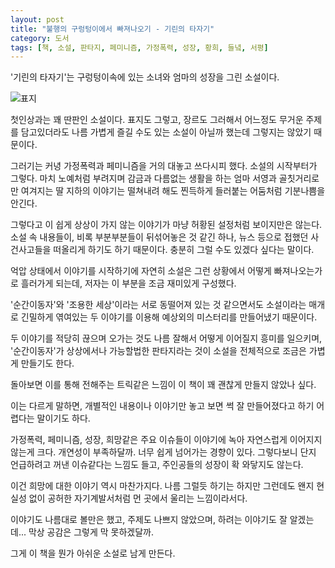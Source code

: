 ```yaml
---
layout: post
title: "불행의 구렁텅이에서 빠져나오기 - 기린의 타자기"
category: 도서
tags: [책, 소설, 판타지, 페미니즘, 가정폭력, 성장, 황희, 들녘, 서평]
---
```


'기린의 타자기'는
구렁텅이속에 있는 소녀와 엄마의 성장을 그린 소설이다.

![표지](https://images2.imgbox.com/59/24/zSwTEvqA_o.jpg)

첫인상과는 꽤 딴판인 소설이다.
표지도 그렇고, 장르도 그러해서
어느정도 무거운 주제를 담고있더라도
나름 가볍게 즐길 수도 있는 소설이 아닐까 했는데
그렇지는 않았기 때문이다.

그러기는 커녕 가정폭력과 페미니즘을 거의 대놓고 쓰다시피 했다.
소설의 시작부터가 그렇다.
마치 노예처럼 부려지며 감금과 다름없는 생활을 하는 엄마 서영과
골칫거리로만 여겨지는 딸 지하의 이야기는
떨쳐내려 해도 찐득하게 들러붙는 어둠처럼 기분나쁨을 안긴다.

그렇다고 이 쉽게 상상이 가지 않는 이야기가 마냥 허황된 설정처럼 보이지만은 않는다.
소설 속 내용들이, 비록 부분부분들이 뒤섞어놓은 것 같긴 하나,
뉴스 등으로 접했던 사건사고들을 떠올리게 하기도 하기 때문이다.
충분히 그럴 수도 있겠다 싶다는 말이다.

억압 상태에서 이야기를 시작하기에
자연히 소설은 그런 상황에서 어떻게 빠져나오는가로 흘러가게 되는데,
저자는 이 부분을 조금 재미있게 구성했다.

'순간이동자'와 '조용한 세상'이라는 서로 동떨어져 있는 것 같으면서도
소설이라는 매개로 긴밀하게 엮여있는 두 이야기를 이용해
예상외의 미스터리를 만들어냈기 때문이다.

두 이야기를 적당히 끊으며 오가는 것도 나름 잘해서 어떻게 이어질지 흥미를 일으키며,
'순간이동자'가 상상에서나 가능할법한 판타지라는 것이
소설을 전체적으로 조금은 가볍게 만들기도 한다.

돌아보면 이를 통해 전해주는 트릭같은 느낌이 이 책이 꽤 괜찮게 만들지 않았나 싶다.

이는 다르게 말하면,
개별적인 내용이나 이야기만 놓고 보면 썩 잘 만들어졌다고 하기 어렵다는 말이기도 하다.

가정폭력, 페미니즘, 성장, 희망같은 주요 이슈들이
이야기에 녹아 자연스럽게 이어지지 않는게 크다.
개연성이 부족하달까.
너무 쉽게 넘어가는 경향이 있다.
그렇다보니 단지 언급하려고 꺼낸 이슈같다는 느낌도 들고,
주인공들의 성장이 확 와닿지도 않는다.

이건 희망에 대한 이야기 역시 마찬가지다.
나름 그럴듯 하기는 하지만
그런데도 왠지 현실성 없이 공허한 자기계발서처럼 먼 곳에서 울리는 느낌이라서다.

이야기도 나름대로 볼만은 했고,
주제도 나쁘지 않았으며,
하려는 이야기도 잘 알겠는데...
막상 공감은 그렇게 막 못하겠달까.

그게 이 책을 뭔가 아쉬운 소설로 남게 만든다.
